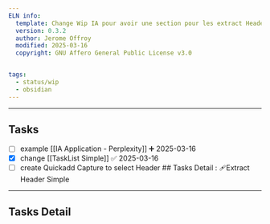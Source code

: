 ```yaml
---
ELN info:
  template: Change Wip IA pour avoir une section pour les extract Header Simple 
  version: 0.3.2
  author: Jerome Offroy
  modified: 2025-03-16
  copyright: GNU Affero General Public License v3.0


tags:
  - status/wip
  - obsidian
---
```



---
## Tasks
- [ ] example [[IA Application - Perplexity]] ➕ 2025-03-16
- [x] change [[TaskList Simple]] ✅ 2025-03-16
- [ ] create Quickadd Capture to select Header ## Tasks Detail : 🩹Extract Header Simple

---
## Tasks Detail

